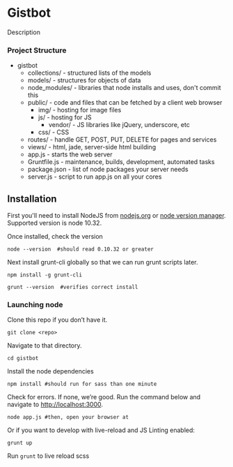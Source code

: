# Gistbot

Description

### Project Structure

- gistbot
    - collections/ - structured lists of the models
    - models/ - structures for objects of data
    - node_modules/ - libraries that node installs and uses, don't commit this
    - public/ - code and files that can be fetched by a client web browser
        - img/ - hosting for image files
        - js/ - hosting for JS
            - vendor/ - JS libraries like jQuery, underscore, etc
        - css/ - CSS
    - routes/ - handle GET, POST, PUT, DELETE for pages and services
    - views/ - html, jade, server-side html building
    - app.js - starts the web server
    - Gruntfile.js - maintenance, builds, development, automated tasks
    - package.json - list of node packages your server needs
    - server.js - script to run app.js on all your cores

## Installation

First you'll need to install NodeJS from [nodejs.org](http://nodejs.org/download/) or [node version manager](https://github.com/creationix/nvm). Supported version is node 10.32.

Once installed, check the version

    node --version  #should read 0.10.32 or greater

Next install grunt-cli globally so that we can run grunt scripts later.

    npm install -g grunt-cli

    grunt --version  #verifies correct install

### Launching node

Clone this repo if you don’t have it.

    git clone <repo>

Navigate to that directory.

    cd gistbot

Install the node dependencies

    npm install #should run for sass than one minute

Check for errors. If none, we’re good. Run the command below and navigate to [http://localhost:3000](http://localhost:3000).

    node app.js #then, open your browser at

Or if you want to develop with live-reload and JS Linting enabled:

    grunt up

Run `grunt` to live reload scss
